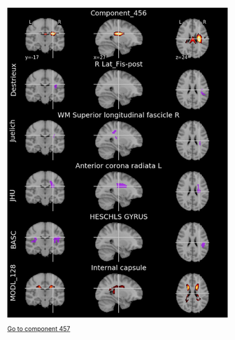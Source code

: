 


![456](preliminary/456.jpg "Component 456")

[Go to component 457](https://parietal-inria.github.io/MODL_atlas/512/457 "Component 457")
